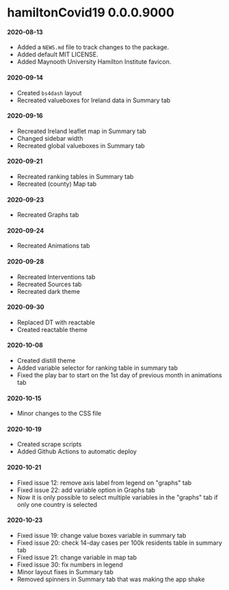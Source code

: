 # hamiltonCovid19 0.0.0.9000

#### 2020-08-13

* Added a `NEWS.md` file to track changes to the package.
* Added default MIT LICENSE.
* Added Maynooth University Hamilton Institute favicon.

#### 2020-09-14

* Created `bs4dash` layout
* Recreated valueboxes for Ireland data in Summary tab

#### 2020-09-16

* Recreated Ireland leaflet map in Summary tab
* Changed sidebar width
* Recreated global valueboxes in Summary tab

#### 2020-09-21

* Recreated ranking tables in Summary tab
* Recreated (county) Map tab

#### 2020-09-23

* Recreated Graphs tab

#### 2020-09-24

* Recreated Animations tab

#### 2020-09-28
* Recreated Interventions tab
* Recreated Sources tab
* Recreated dark theme

#### 2020-09-30
* Replaced DT with reactable
* Created reactable theme

#### 2020-10-08
* Created distill theme
* Added variable selector for ranking table in summary tab
* Fixed the play bar to start on the 1st day of previous month in animations tab

#### 2020-10-15
* Minor changes to the CSS file

#### 2020-10-19
* Created scrape scripts
* Added Github Actions to automatic deploy

#### 2020-10-21
* Fixed issue 12: remove axis label from legend on "graphs" tab
* Fixed issue 22: add variable option in Graphs tab
* Now it is only possible to select multiple variables in the "graphs" tab if only one country is selected

#### 2020-10-23
* Fixed issue 19: change value boxes variable in summary tab
* Fixed issue 20: check 14-day cases per 100k residents table in summary tab
* Fixed issue 21: change variable in map tab
* Fixed issue 30: fix numbers in legend
* Minor layout fixes in Summary tab
* Removed spinners in Summary tab that was making the app shake
